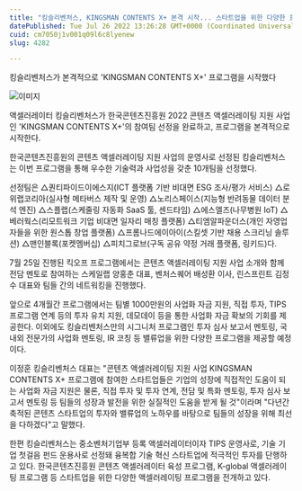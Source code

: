 ```yaml
---
title: "킹슬리벤처스, KINGSMAN CONTENTS X+ 본격 시작... 스타트업을 위한 다양한 프로그램 지원"
datePublished: Tue Jul 26 2022 13:26:28 GMT+0000 (Coordinated Universal Time)
cuid: cm7050j1v001q09l6c8lyenew
slug: 4282

---
```



킹슬리벤처스가 본격적으로 'KINGSMAN CONTENTS X+' 프로그램을 시작했다

![이미지](https://cdn.hashnode.com/res/hashnode/image/upload/v1739257507314/00c7b4e2-bc55-42fe-bfef-2f97dcbe863b.jpeg)

액셀러레이터 킹슬리벤처스가 한국콘텐츠진흥원 2022 콘텐츠 액셀러레이팅 지원 사업인 'KINGSMAN CONTENTS X+'의 참여팀 선정을 완료하고, 프로그램을 본격적으로 시작한다.

한국콘텐츠진흥원의 콘텐츠 액셀러레이팅 지원 사업의 운영사로 선정된 킹슬리벤처스는 이번 프로그램을 통해 우수한 기술력과 사업성을 갖춘 10개팀을 선정했다.

선정팀은 △퀀티파이드이에스지(ICT 플랫폼 기반 비대면 ESG 조사/평가 서비스) △로위랩코리아(실사형 메타버스 제작 및 운영) △노리스페이스(지능형 반려동물 데이터 분석 엔진) △스플랩(스케줄링 자동화 SaaS 툴, 센드타임) △에스엘즈(나무병원 IoT) △베러웍스(리모트워크 기업 비대면 일자리 매칭 플랫폼) △티엠알파운더스(개인 자영업자들을 위한 원스톱 창업 플랫폼) △프롬나드에이아이(스킬셋 기반 채용 스크리닝 솔루션) △맨인블록(포켓멤버십) △피치그로브(구독 공유 약정 거래 플랫폼, 링키드)다.

7월 25일 진행된 킥오프 프로그램에서는 콘텐츠 액셀러레이팅 지원 사업 소개와 함께 전담 멘토로 참여하는 스케일랩 양홍춘 대표, 벤처스퀘어 배성환 이사, 린스프린트 김정수 대표와 팀들 간의 네트워킹을 진행했다.

앞으로 4개월간 프로그램에서는 팀별 1000만원의 사업화 자금 지원, 직접 투자, TIPS 프로그램 연계 등의 투자 유치 지원, 데모데이 등을 통한 사업화 자금 확보의 기회를 제공한다. 이외에도 킹슬리벤처스만의 시그니처 프로그램인 투자 심사 보고서 멘토링, 국내외 전문가의 사업화 멘토링, IR 코칭 등 밸류업을 위한 다양한 프로그램을 제공할 예정이다.

이정훈 킹슬리벤처스 대표는 "콘텐츠 액셀러레이팅 지원 사업 KINGSMAN CONTENTS X+ 프로그램에 참여한 스타트업들은 기업의 성장에 직접적인 도움이 되는 사업화 자금 지원은 물론, 직접 투자 및 투자 연계, 전담 및 특화 멘토링, 투자 심사 보고서 멘토링 등 팀들의 성장과 발전을 위한 실질적인 도움을 받게 될 것"이라며 "다년간 축적된 콘텐츠 스타트업의 투자와 밸류업의 노하우를 바탕으로 팀들의 성장을 위해 최선을 다하겠다"고 말했다.

한편 킹슬리벤처스는 중소벤처기업부 등록 액셀러레이터이자 TIPS 운영사로, 기술 기업 첫걸음 펀드 운용사로 선정돼 융복합 기술 혁신 스타트업에 적극적인 투자를 단행하고 있다. 한국콘텐츠진흥원 콘텐츠 액셀러레이터 육성 프로그램, K-global 액셀러레이팅 프로그램 등 스타트업을 위한 다양한 액셀러레이팅 프로그램을 전개하고 있다.